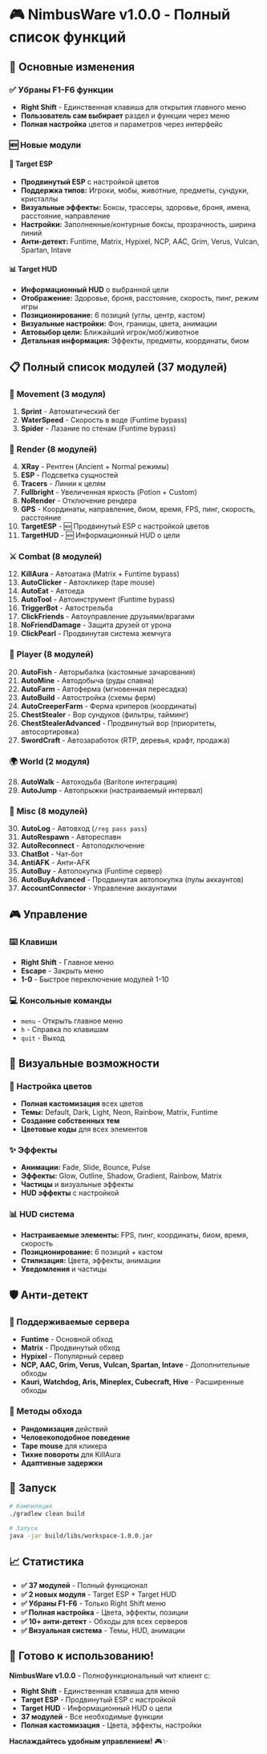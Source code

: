 # 🎮 NimbusWare v1.0.0 - Полный список функций

## 🎯 **Основные изменения**

### ✅ **Убраны F1-F6 функции**
- **Right Shift** - Единственная клавиша для открытия главного меню
- **Пользователь сам выбирает** раздел и функции через меню
- **Полная настройка** цветов и параметров через интерфейс

### 🆕 **Новые модули**

#### **🎯 Target ESP**
- **Продвинутый ESP** с настройкой цветов
- **Поддержка типов:** Игроки, мобы, животные, предметы, сундуки, кристаллы
- **Визуальные эффекты:** Боксы, трассеры, здоровье, броня, имена, расстояние, направление
- **Настройки:** Заполненные/контурные боксы, прозрачность, ширина линий
- **Анти-детект:** Funtime, Matrix, Hypixel, NCP, AAC, Grim, Verus, Vulcan, Spartan, Intave

#### **📊 Target HUD**
- **Информационный HUD** о выбранной цели
- **Отображение:** Здоровье, броня, расстояние, скорость, пинг, режим игры
- **Позиционирование:** 6 позиций (углы, центр, кастом)
- **Визуальные настройки:** Фон, границы, цвета, анимации
- **Автовыбор цели:** Ближайший игрок/моб/животное
- **Детальная информация:** Эффекты, предметы, координаты, биом

## 📋 **Полный список модулей (37 модулей)**

### 🏃 **Movement (3 модуля)**
1. **Sprint** - Автоматический бег
2. **WaterSpeed** - Скорость в воде (Funtime bypass)
3. **Spider** - Лазание по стенам (Funtime bypass)

### 🎨 **Render (8 модулей)**
4. **XRay** - Рентген (Ancient + Normal режимы)
5. **ESP** - Подсветка сущностей
6. **Tracers** - Линии к целям
7. **Fullbright** - Увеличенная яркость (Potion + Custom)
8. **NoRender** - Отключение рендера
9. **GPS** - Координаты, направление, биом, время, FPS, пинг, скорость, расстояние
10. **TargetESP** - 🆕 Продвинутый ESP с настройкой цветов
11. **TargetHUD** - 🆕 Информационный HUD о цели

### ⚔️ **Combat (8 модулей)**
12. **KillAura** - Автоатака (Matrix + Funtime bypass)
13. **AutoClicker** - Автокликер (tape mouse)
14. **AutoEat** - Автоеда
15. **AutoTool** - Автоинструмент (Funtime bypass)
16. **TriggerBot** - Автострельба
17. **ClickFriends** - Автоуправление друзьями/врагами
18. **NoFriendDamage** - Защита друзей от урона
19. **ClickPearl** - Продвинутая система жемчуга

### 👤 **Player (8 модулей)**
20. **AutoFish** - Авторыбалка (кастомные зачарования)
21. **AutoMine** - Автодобыча (руды спавна)
22. **AutoFarm** - Автоферма (мгновенная пересадка)
23. **AutoBuild** - Автостройка (схемы ферм)
24. **AutoCreeperFarm** - Ферма криперов (координаты)
25. **ChestStealer** - Вор сундуков (фильтры, тайминг)
26. **ChestStealerAdvanced** - Продвинутый вор (приоритеты, автосортировка)
27. **SwordCraft** - Автозаработок (RTP, деревья, крафт, продажа)

### 🌍 **World (2 модуля)**
28. **AutoWalk** - Автоходьба (Baritone интеграция)
29. **AutoJump** - Автопрыжки (настраиваемый интервал)

### 🔧 **Misc (8 модулей)**
30. **AutoLog** - Автовход (`/reg pass pass`)
31. **AutoRespawn** - Автореспавн
32. **AutoReconnect** - Автоподключение
33. **ChatBot** - Чат-бот
34. **AntiAFK** - Анти-AFK
35. **AutoBuy** - Автопокупка (Funtime сервер)
36. **AutoBuyAdvanced** - Продвинутая автопокупка (пулы аккаунтов)
37. **AccountConnector** - Управление аккаунтами

## 🎮 **Управление**

### **⌨️ Клавиши**
- **Right Shift** - Главное меню
- **Escape** - Закрыть меню
- **1-0** - Быстрое переключение модулей 1-10

### **💻 Консольные команды**
- `menu` - Открыть главное меню
- `h` - Справка по клавишам
- `quit` - Выход

## 🎨 **Визуальные возможности**

### **🌈 Настройка цветов**
- **Полная кастомизация** всех цветов
- **Темы:** Default, Dark, Light, Neon, Rainbow, Matrix, Funtime
- **Создание собственных тем**
- **Цветовые коды** для всех элементов

### **✨ Эффекты**
- **Анимации:** Fade, Slide, Bounce, Pulse
- **Эффекты:** Glow, Outline, Shadow, Gradient, Rainbow, Matrix
- **Частицы** и визуальные эффекты
- **HUD эффекты** с настройкой

### **📊 HUD система**
- **Настраиваемые элементы:** FPS, пинг, координаты, биом, время, скорость
- **Позиционирование:** 6 позиций + кастом
- **Стилизация:** Цвета, эффекты, анимации
- **Уведомления** и частицы

## 🛡️ **Анти-детект**

### **🎯 Поддерживаемые сервера**
- **Funtime** - Основной обход
- **Matrix** - Продвинутый обход
- **Hypixel** - Популярный сервер
- **NCP, AAC, Grim, Verus, Vulcan, Spartan, Intave** - Дополнительные обходы
- **Kauri, Watchdog, Aris, Mineplex, Cubecraft, Hive** - Расширенные обходы

### **🔧 Методы обхода**
- **Рандомизация** действий
- **Человекоподобное поведение**
- **Tape mouse** для кликера
- **Тихие повороты** для KillAura
- **Адаптивные задержки**

## 🚀 **Запуск**

```bash
# Компиляция
./gradlew clean build

# Запуск
java -jar build/libs/workspace-1.0.0.jar
```

## 📈 **Статистика**

- **✅ 37 модулей** - Полный функционал
- **✅ 2 новых модуля** - Target ESP + Target HUD
- **✅ Убраны F1-F6** - Только Right Shift меню
- **✅ Полная настройка** - Цвета, эффекты, позиции
- **✅ 10+ анти-детект** - Обходы для всех серверов
- **✅ Визуальная система** - Темы, HUD, анимации

## 🎉 **Готово к использованию!**

**NimbusWare v1.0.0** - Полнофункциональный чит клиент с:
- **Right Shift** - Единственная клавиша для меню
- **Target ESP** - Продвинутый ESP с настройкой
- **Target HUD** - Информационный HUD о цели
- **37 модулей** - Все необходимые функции
- **Полная кастомизация** - Цвета, эффекты, настройки

**Наслаждайтесь удобным управлением!** 🎮✨